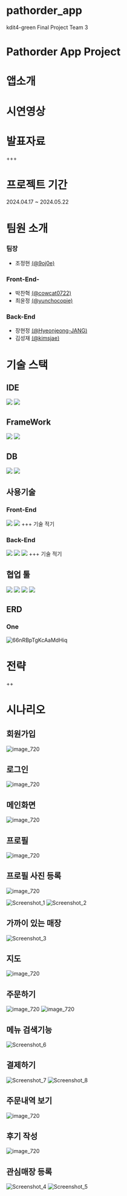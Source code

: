 # pathorder_app
kdit4-green Final Project Team 3

# Pathorder App Project

# 앱소개

# 시연영상

# 발표자료
+++ 
# 프로젝트 기간
2024.04.17 ~ 2024.05.22
# 팀원 소개
### 팀장
- 조정현 [(@9oj0e)](https://github.com/9oj0e)
### Front-End- 
- 박찬혁 [(@cowcat0722)](https://github.com/cowcat0722)
- 최윤정 [(@yunchocopie)](https://github.com/yunchocopie)
### Back-End
- 장현정 [(@Hyeonjeong-JANG)](https://github.com/Hyeonjeong-JANG)
- 김성재 [(@kimsjae)](https://github.com/kimsjae)
# 기술 스택
## IDE
<img src="https://img.shields.io/badge/IntelliJ IDEA-000000?style=for-the-badge&logo=intellijidea&logoColor=white"> <img src="https://img.shields.io/badge/Android Studio-34A853?style=for-the-badge&logo=android&logoColor=white">
## FrameWork
<img src="https://img.shields.io/badge/spring-6DB33F?style=for-the-badge&logo=spring&logoColor=white"> <img src="https://img.shields.io/badge/flutter-02569B?style=for-the-badge&logo=flutter&logoColor=white">
## DB
<img src="https://img.shields.io/badge/h2-000000?style=for-the-badge&logoColor=white"> <img src="https://img.shields.io/badge/mysql-4479A1?style=for-the-badge&logo=mysql&logoColor=white">
## 사용기술
### Front-End
<img src="https://img.shields.io/badge/Dart-0175C2?style=for-the-badge&logo=dart&logoColor=white"> <img src="https://img.shields.io/badge/RiverPod-02569B?style=for-the-badge&logo=flutter&logoColor=white">
+++ 기술 적기
### Back-End
<img src="https://img.shields.io/badge/java-007396?style=for-the-badge&logo=java&logoColor=white"> <img src="https://img.shields.io/badge/gradle-02303A?style=for-the-badge&logo=gradle&logoColor=white"> <img src="https://img.shields.io/badge/bootstrap-7952B3?style=for-the-badge&logo=bootstrap&logoColor=white">
+++ 기술 적기
## 협업 툴
<img src="https://img.shields.io/badge/github-181717?style=for-the-badge&logo=github&logoColor=white"> <img src="https://img.shields.io/badge/git-F05032?style=for-the-badge&logo=git&logoColor=white"> <img src="https://img.shields.io/badge/Notioin-000000?style=for-the-badge&logo=notion&logoColor=white"> <img src="https://img.shields.io/badge/Slack-4A154B?style=for-the-badge&logo=slack&logoColor=white">
## ERD
### One
![66nRBpTgKcAaMdHiq](https://github.com/9oj0e/pathorder_app/assets/129649095/617089f0-a2b4-44a3-ae25-228c0ab848b7)
# 전략
++
# 시나리오
## 회원가입
![image_720](https://github.com/9oj0e/pathorder_app/assets/129649095/2d1d63ea-d0db-4b04-afff-fe5d392ca4eb)

## 로그인
![image_720](https://github.com/9oj0e/pathorder_app/assets/129649095/66f8bf4c-5747-474d-a0cc-7533b8efe876)

## 메인화면
![image_720](https://github.com/9oj0e/pathorder_app/assets/129649095/db0c1451-2dc4-4f84-a2ba-e1720dabfc72)
## 프로필
![image_720](https://github.com/9oj0e/pathorder_app/assets/129649095/141cb426-9858-498c-8b50-068cb4c960e5)

## 프로필 사진 등록
![image_720](https://github.com/9oj0e/pathorder_app/assets/129649095/ad32a4da-751d-43cc-b551-a67870acf04d)

![Screenshot_1](https://github.com/9oj0e/pathorder_app/assets/129649095/07d90eff-f317-4b71-9f9f-0adc5c4f68b0)
![Screenshot_2](https://github.com/9oj0e/pathorder_app/assets/129649095/3d7e785f-54fb-44fa-be6d-b2afc860fffb)

## 가까이 있는 매장
![Screenshot_3](https://github.com/9oj0e/pathorder_app/assets/129649095/deb26dd4-c342-4ca0-a86a-2ef33f821741)

## 지도
![image_720](https://github.com/9oj0e/pathorder_app/assets/129649095/58c9fd8e-b337-4792-ac72-11742529c774)

## 주문하기
![image_720](https://github.com/9oj0e/pathorder_app/assets/129649095/9e2a8a6c-852e-475f-b91a-c117fa42eb86)
![image_720](https://github.com/9oj0e/pathorder_app/assets/129649095/bee724f3-1eb1-490a-b801-d619f7d8a587)

## 메뉴 검색기능
![Screenshot_6](https://github.com/9oj0e/pathorder_app/assets/129649095/6b506e5b-0ec9-4da8-997d-fc78b2639e62)

## 결제하기
![Screenshot_7](https://github.com/9oj0e/pathorder_app/assets/129649095/399bb7e4-ce33-4e02-9de1-81aca9f99f7a)
![Screenshot_8](https://github.com/9oj0e/pathorder_app/assets/129649095/167154c5-a973-4a1d-a0ef-c3e15d7a5770)

## 주문내역 보기
![image_720](https://github.com/9oj0e/pathorder_app/assets/129649095/6f62a340-1902-4b40-9a02-35443ee6b1c9)

## 후기 작성
![image_720](https://github.com/9oj0e/pathorder_app/assets/129649095/55bc7bf9-6f3f-4000-8b59-fa51bd72e095)

## 관심매장 등록
![Screenshot_4](https://github.com/9oj0e/pathorder_app/assets/129649095/bb9cb459-10ab-478c-bbd8-a58ddc3a12f2)
![Screenshot_5](https://github.com/9oj0e/pathorder_app/assets/129649095/7d66f572-4d3b-4429-8096-e86a3ebb790b)


